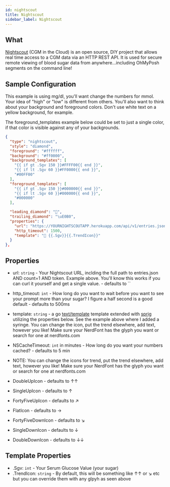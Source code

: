 ```yaml
---
id: nightscout
title: Nightscout
sidebar_label: Nightscout
---
```


## What

[Nightscout][nightscout] (CGM in the Cloud) is an open source, 
DIY project that allows real time access to a CGM data via an HTTP REST API. It 
is used for secure remote viewing of blood sugar data from anywhere...including 
OhMyPosh segments on the command line!

## Sample Configuration

This example is using mg/dl, you'll want change the numbers for mmol. Your idea 
of "high" or "low" is different from others. You'll also want to think about 
your background and foreground colors. Don't use white text on a yellow 
background, for example.

The foreground_templates example below could be set to just a single color, 
if that color is visible against any of your backgrounds. 

```json
{
  "type": "nightscout",
  "style": "diamond",
  "foreground": "#ffffff",
  "background": "#ff0000",
  "background_templates": [
    "{{ if gt .Sgv 150 }}#FFFF00{{ end }}",
    "{{ if lt .Sgv 60 }}#FF0000{{ end }}",
    "#00FF00"
  ],
  "foreground_templates": [
    "{{ if gt .Sgv 150 }}#000000{{ end }}",
    "{{ if lt .Sgv 60 }}#000000{{ end }}",
    "#000000"
  ],

  "leading_diamond": "",
  "trailing_diamond": "\uE0B0",
  "properties": {
    "url": "https://YOURNIGHTSCOUTAPP.herokuapp.com/api/v1/entries.json?count=1&token=APITOKENFROMYOURADMIN",
    "http_timeout": 1500,
    "template": " {{.Sgv}}{{.TrendIcon}}"
  }
},
```

## Properties

- url: `string` - Your Nightscout URL, inclding the full path to entries.json 
  AND count=1 AND token. Example above. You'll know this works if you can curl 
  it yourself and get a single value. - defaults to ``
- http_timeout: `int` - How long do you want to wait before you want to see
  your prompt more than your sugar? I figure a half second is a good default - 
  defaults to 500ms
- template: `string` - a go [text/template][go-text-template] template extended 
  with [sprig][sprig] utilizing the properties below. 
  See the example above where I added a syringe. 
  You can change the icon, put the trend elsewhere, add text, however you like! 
  Make sure your NerdFont has the glyph you want or search for one 
  at nerdfonts.com 
- NSCacheTimeout: `int` in minutes - How long do you want your numbers cached? - 
  defaults to 5 min

- NOTE: You can change the icons for trend, put the trend elsewhere, add text, 
  however you like! 
  Make sure your NerdFont has the glyph you want or search for one at
  nerdfonts.com
- DoubleUpIcon - defaults to ↑↑
- SingleUpIcon - defaults to ↑
- FortyFiveUpIcon - defaults to ↗
- FlatIcon - defaults to →
- FortyFiveDownIcon - defaults to ↘
- SingleDownIcon - defaults to ↓
- DoubleDownIcon - defaults to ↓↓

## Template Properties

- .Sgv: `int` - Your Serum Glucose Value (your sugar)
- .TrendIcon: `string` - By default, this will be something like ↑↑ or ↘ etc but you can 
  override them with any glpyh as seen above

[go-text-template]: https://golang.org/pkg/text/template/
[sprig]: https://masterminds.github.io/sprig/
[nightscout]: http://www.nightscout.info/
